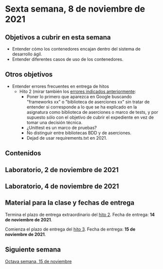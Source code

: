 # Sexta semana, 8 de noviembre de 2021

## Objetivos a cubrir en esta semana

* Entender cómo los contenedores encajan dentro del sistema de desarrollo ágil.
* Entender diferentes casos de uso de los contenedores.

## Otros objetivos


* Entender errores frecuentes en entrega de hitos
  * Hito 2 (mirar también los [errores indicados anteriormente](06-semana.md#otros-objetivos):
	* Poner lo primero que aparezca en Google buscando "frameworks xx" o "biblioteca de aserciones xx" sin tratar de entender si corresponde a lo que se ha explicado en la asignatura como biblioteca de aserciones o marco de tests, y por supuesto sólo con el objetivo de cubrir el expediente en vez de tomar una decisión técnica.
	* ¿Unittest es un marco de pruebas?
	* No distinguir entre bibliotecas BDD y de aserciones.
	* Dejad de usar requirements.txt en 2021.


## Contenidos


## Laboratorio, 2 de noviembre de 2021


## Laboratorio, 4 de noviembre de 2021

## Material para la clase y fechas de entrega

Termina el plazo de entrega extraordinario del [hito
2](http://jj.github.io/CC/documentos/proyecto/2.Tests). Fecha de entrega: **14 de
noviembre de 2021**.

Comienza el plazo de entrega del [hito
3](http://jj.github.io/CC/documentos/proyecto/3.Docker.html). Fecha de entrega:
**15 de noviembre de 2021**.

## Siguiente semana

[Octava semana, 15 de noviembre](08-semana.md)
